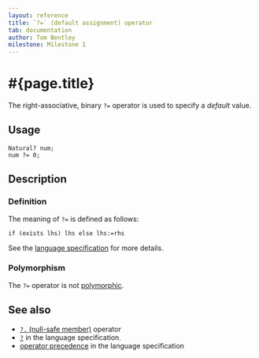 ```yaml
---
layout: reference
title: `?=` (default assignment) operator
tab: documentation
author: Tom Bentley
milestone: Milestone 1
---
```


# #{page.title}

The right-associative, binary `?=` operator is used to specify a *default* value.

## Usage 

    Natural? num;
    num ?= 0;

## Description

### Definition

The meaning of `?=` is defined as follows:

    if (exists lhs) lhs else lhs:=rhs	

See the [language specification](#{site.urls.spec}#nullvalues) for more details.

### Polymorphism

The `?=` operator is not [polymorphic](/documentation/reference/operator/operator-polymorphism).

## See also

* [`?.` (null-safe member)](../default) operator
* [`?`](#{site.urls.spec}#nullvalues) in the language specification.
* [operator precedence](#{site.urls.spec}#operatorprecedence) in the 
  language specification
